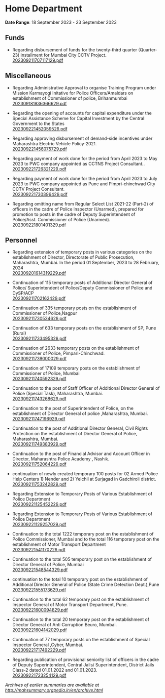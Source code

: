 # Home Department

**Date Range**: 18 September 2023 - 23 September 2023


## Funds
- Regarding disbursement of funds for the twenty-third quarter (Quarter-23) installment for Mumbai City CCTV Project.\
  [202309211707117129.pdf](https://gr.maharashtra.gov.in/Site/Upload/Government%20Resolutions/English/202309211707117129.pdf)

## Miscellaneous
- Regarding Administrative Approval to organise Training Program under Mission Karmayogi Initative for Police Officers/Amaldars on establishment of Commissioner of police, Brihanmumbai\
  [202309181836366629.pdf](https://gr.maharashtra.gov.in/Site/Upload/Government%20Resolutions/English/202309181836366629.pdf)

- Regarding the opening of accounts for capital expenditure under the Special Assistance Scheme for Capital Investment by the Central Government to the States\
  [202309221452059529.pdf](https://gr.maharashtra.gov.in/Site/Upload/Government%20Resolutions/English/202309221452059529.pdf)

- Regarding approving disbursement of demand-side incentives under Maharashtra Electric Vehicle Policy-2021.\
  [202309221456075729.pdf](https://gr.maharashtra.gov.in/Site/Upload/Government%20Resolutions/English/202309221456075729.pdf)

- Regarding payment of work done for the period from April 2023 to May 2023 to PWC company appointed as CCTNS Project Consultant..\
  [202309221726321229.pdf](https://gr.maharashtra.gov.in/Site/Upload/Government%20Resolutions/English/202309221726321229.pdf)

- Regarding payment of work done for the period from April 2023 to July 2023 to PWC company appointed as Pune and Pimpri-chinchwad City CCTV Project Consultant.\
  [202309221730396429.pdf](https://gr.maharashtra.gov.in/Site/Upload/Government%20Resolutions/English/202309221730396429.pdf)

- Regarding omitting name from Regular Select List 2021-22 (Part-2) of officers in the cadre of Police Inspector (Unarmed), prepared for promotion to posts in the cadre of Deputy Superintendent of Police/Asst. Commissioner of Police (Unarmed).\
  [202309221801401329.pdf](https://gr.maharashtra.gov.in/Site/Upload/Government%20Resolutions/English/202309221801401329.pdf)

## Personnel
- Regarding extension of temporary posts in various categories on the establishment of Director, Directorate of Public Prosecution, Maharashtra, Mumbai. In the period 01 September, 2023 to 28 February, 2024\
  [202309201614319229.pdf](https://gr.maharashtra.gov.in/Site/Upload/Government%20Resolutions/English/202309201614319229.pdf)

- Continuation of 115 temporary posts of Additional Director General of Police/ Superintendent of Police/Deputy Commissioner of Police and DySP/ACP\
  [202309211702162429.pdf](https://gr.maharashtra.gov.in/Site/Upload/Government%20Resolutions/English/202309211702162429.pdf)

- Continuation of 335 temporary posts on the establishment of Commissioner of Police,Nagpur\
  [202309211730534629.pdf](https://gr.maharashtra.gov.in/Site/Upload/Government%20Resolutions/English/202309211730534629.pdf)

- Continuation of 633 temporary posts on the establishment of SP, Pune (Rural)\
  [202309211733495329.pdf](https://gr.maharashtra.gov.in/Site/Upload/Government%20Resolutions/English/202309211733495329.pdf)

- Continuation of 2633 temporary posts on the establishment of Commissioner of Police, Pimpari-Chinchwad.\
  [202309211738000029.pdf](https://gr.maharashtra.gov.in/Site/Upload/Government%20Resolutions/English/202309211738000029.pdf)

- Continuation of 17109 temporary posts on the establishment of Commissioner of Police, Mumbai\
  [202309211740592329.pdf](https://gr.maharashtra.gov.in/Site/Upload/Government%20Resolutions/English/202309211740592329.pdf)

- Continuation to the post of Staff Officer of Additional Director General of Police (Special Task), Maharashtra, Mumbai.\
  [202309211743268629.pdf](https://gr.maharashtra.gov.in/Site/Upload/Government%20Resolutions/English/202309211743268629.pdf)

- Continuation to the post of Superintendent of Police, on the establishment of Director General of police ,Maharashtra, Mumbai.\
  [202309211747196929.pdf](https://gr.maharashtra.gov.in/Site/Upload/Government%20Resolutions/English/202309211747196929.pdf)

- Continuation to the post of Additional Director General, Civil Rights Protection on the establishment of Director General of Police, Maharashtra, Mumbai.\
  [202309211749383929.pdf](https://gr.maharashtra.gov.in/Site/Upload/Government%20Resolutions/English/202309211749383929.pdf)

- Continuation to the post of Financial Advisor and Account Officer in Director, Maharashtra Police Academy , Nashik.\
  [202309211752064229.pdf](https://gr.maharashtra.gov.in/Site/Upload/Government%20Resolutions/English/202309211752064229.pdf)

- continuation of newly created temporary 100 posts for 02 Armed Police Help Centers 1) Nender and 2) Yelchil at Surjagad in Gadchiroli district.\
  [202309211753242829.pdf](https://gr.maharashtra.gov.in/Site/Upload/Government%20Resolutions/English/202309211753242829.pdf)

- Regarding Extension to Temporary Posts of Various Establishment of Police Department\
  [202309221125452229.pdf](https://gr.maharashtra.gov.in/Site/Upload/Government%20Resolutions/English/202309221125452229.pdf)

- Regarding Extension to Temporary Posts of Various Establishment of Police Department\
  [202309221129257029.pdf](https://gr.maharashtra.gov.in/Site/Upload/Government%20Resolutions/English/202309221129257029.pdf)

- Continuation to the total 1222 temporary post on the establishment of Police Commissioner, Mumbai and to the total 116 temporary post on the establishment of Motor Transport Department\
  [202309221541170229.pdf](https://gr.maharashtra.gov.in/Site/Upload/Government%20Resolutions/English/202309221541170229.pdf)

- Continuation to the total 505 temporary post on the establishment of Director General of Police, Mumbai\
  [202309221548544329.pdf](https://gr.maharashtra.gov.in/Site/Upload/Government%20Resolutions/English/202309221548544329.pdf)

- continuation to the total 10 temporary post on the establishment of Additional Director General of Police (State Crime Detection Dept.),Pune\
  [202309221555173629.pdf](https://gr.maharashtra.gov.in/Site/Upload/Government%20Resolutions/English/202309221555173629.pdf)

- Continuation to the total 62 temporary post on the establishment of Inspector General of Motor Transport Department, Pune.\
  [202309221600094829.pdf](https://gr.maharashtra.gov.in/Site/Upload/Government%20Resolutions/English/202309221600094829.pdf)

- Continuation to the total 20 temporary post on the establishment of Director General of Anti Corruption Beuro, Mumbai.\
  [202309221604142029.pdf](https://gr.maharashtra.gov.in/Site/Upload/Government%20Resolutions/English/202309221604142029.pdf)

- Continuation of 77 temporary posts on the establishment of Special Inspector General ,Cyber, Mumbai.\
  [202309221717492229.pdf](https://gr.maharashtra.gov.in/Site/Upload/Government%20Resolutions/English/202309221717492229.pdf)

- Regarding publication of provisional seniority list of officers in the cadre of Deputy Superintendent, Central Jails/ Superintendent, District Jails Class-2 dated 01.01.2022 and 01.01.2023.\
  [202309221723254129.pdf](https://gr.maharashtra.gov.in/Site/Upload/Government%20Resolutions/English/202309221723254129.pdf)


*Archives of earlier summaries are available at http://mahsummary.orgpedia.in/en/archive.html*